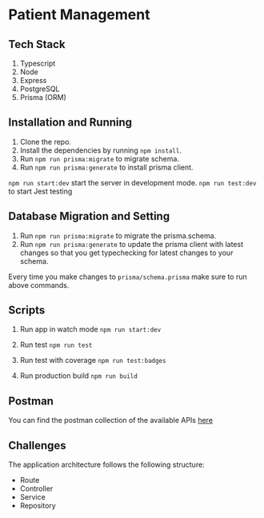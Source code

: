 # Patient Management

## Tech Stack

1. Typescript
2. Node
3. Express
4. PostgreSQL
5. Prisma (ORM)

## Installation and Running

1. Clone the repo.
2. Install the dependencies by running `npm install`.
3. Run `npm run prisma:migrate` to migrate schema.
4. Run `npm run prisma:generate` to install prisma client.

`npm run start:dev` start the server in development mode.
`npm run test:dev` to start Jest testing

## Database Migration and Setting

1. Run `npm run prisma:migrate` to migrate the prisma.schema.
2. Run `npm run prisma:generate` to update the prisma client with latest changes so that you get typechecking for latest changes to your schema.

Every time you make changes to `prisma/schema.prisma` make sure to run above commands.

## Scripts

1. Run app in watch mode
   `npm run start:dev`

2. Run test
   `npm run test`

3. Run test with coverage
   `npm run test:badges`

4. Run production build
   `npm run build`

## Postman

You can find the postman collection of the available APIs [here](https://www.postman.com/joint-operations-pilot-53016632/workspace/patientmanagement/collection/27342787-2bb81c36-2852-4d14-bd0d-7e91a8087de1?action=share&creator=27342787)

## Challenges

The application architecture follows the following structure:

- Route
- Controller
- Service
- Repository
